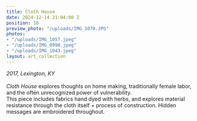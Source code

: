 ```yaml
---
title: Cloth House
date: 2024-12-14 21:04:00 Z
position: 10
preview_photo: "/uploads/IMG_1070.JPG"
photos:
- "/uploads/IMG_1057.jpeg"
- "/uploads/IMG_0998.jpeg"
- "/uploads/IMG_1043.jpeg"
layout: art_collection
---
```


*2017, Lexington, KY*<br>
<br>
*Cloth House* explores thoughts on home making, traditionally female labor, and the often unrecognized power of vulnerability.<br>
This piece includes fabrics hand dyed with herbs, and explores material resistance through the cloth itself + process of construction. Hidden messages are embroidered throughout. 
